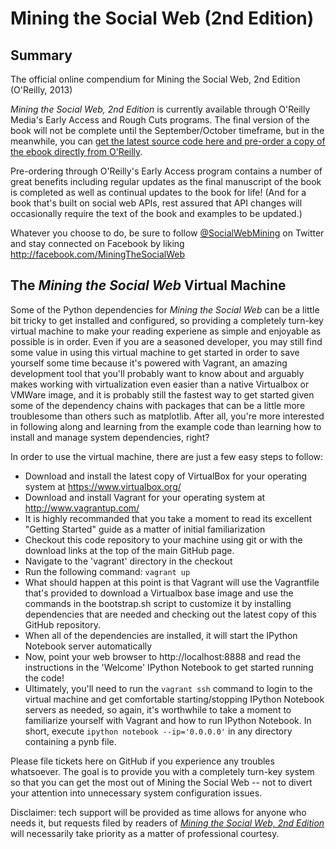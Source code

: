 Mining the Social Web (2nd Edition)
=================================

## Summary

The official online compendium for Mining the Social Web, 2nd Edition (O'Reilly, 2013)

_Mining the Social Web, 2nd Edition_ is currently available through O'Reilly Media's Early Access and Rough Cuts programs. The final version of the book will not be complete until the September/October timeframe, but in the meanwhile, you can [get the latest source code here and pre-order a copy of the ebook directly from O'Reilly](http://oreil.ly/11WyouT).

Pre-ordering through O'Reilly's Early Access program contains a number of great benefits including regular updates as the final manuscript of the book is completed as well as continual updates to the book for life! (And for a book that's built on social web APIs, rest assured that API changes will occasionally require the text of the book and examples to be updated.)

Whatever you choose to do, be sure to follow [@SocialWebMining](http://twitter.com/socialwebmining) on Twitter and stay connected on Facebook by liking http://facebook.com/MiningTheSocialWeb

## The _Mining the Social Web_ Virtual Machine

Some of the Python dependencies for _Mining the Social Web_ can be a little bit tricky to get installed and configured, so providing a completely turn-key virtual machine to make your reading experiene as simple and enjoyable as possible is in order. Even if you are a seasoned developer, you may still find some value in using this virtual machine to get started in order to save yourself some time because it's powered with Vagrant, an amazing development tool that you'll probably want to know about and arguably makes working with virtualization even easier than a native Virtualbox or VMWare image, and it is probably still the fastest way to get started given some of the dependency chains with packages that can be a little more troublesome than others such as matplotlib. After all, you're more interested in following along and learning from the example code than learning how to install and manage system dependencies, right?

In order to use the virtual machine, there are just a few easy steps to follow:

* Download and install the latest copy of VirtualBox for your operating system at https://www.virtualbox.org/
* Download and install Vagrant for your operating system at http://www.vagrantup.com/
 * It is highly recommanded that you take a moment to read its excellent "Getting Started" guide as a matter of initial familiarization
* Checkout this code repository to your machine using git or with the download links at the top of the main GitHub page.
* Navigate to the 'vagrant' directory in the checkout
* Run the following command: <code>vagrant up</code>
 * What should happen at this point is that Vagrant will use the Vagrantfile that's provided to download a Virtualbox base image and use the commands in the bootstrap.sh script to customize it by installing dependencies that are needed and checking out the latest copy of this GitHub repository. 
 * When all of the dependencies are installed, it will start the IPython Notebook server automatically
* Now, point your web browser to http://localhost:8888 and read the instructions in the 'Welcome' IPython Notebook to get started running the code!
 * Ultimately, you'll need to run the <code>vagrant ssh</code> command to login to the virtual machine and get comfortable starting/stopping IPython Notebook servers as needed, so again, it's worthwhile to take a moment to familiarize yourself with Vagrant and how to run IPython Notebook. In short, execute <code>ipython notebook --ip='0.0.0.0'</code> in any directory containing a pynb file.

Please file tickets here on GitHub if you experience any troubles whatsoever. The goal is to provide you with a completely turn-key system so that you can get the most out of Mining the Social Web -- not to divert your attention into unnecessary system configuration issues. 

Disclaimer: tech support will be provided as time allows for anyone who needs it, but requests filed by readers of [_Mining the Social Web, 2nd Edition_](http://oreil.ly/11WyouT) will necessarily take priority as a matter of professional courtesy.
